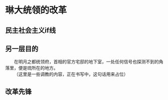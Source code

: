 # 琳大统领的改革 
## 民主社会主义if线
## 另一层目的
&emsp;&emsp;在明月之都统领府，首相的官方宅邸的地下室，一处任何信号也探测不到的角落里，便是琉所在的地方。  
&emsp;&emsp;（这里是一些调教的内容，正在书写中，这句话用来占位）  
## 改革先锋
